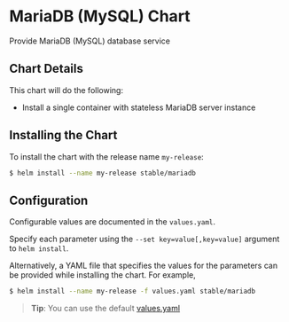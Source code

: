 # MariaDB (MySQL) Chart

Provide MariaDB (MySQL) database service

## Chart Details

This chart will do the following:

* Install a single container with stateless MariaDB server instance

## Installing the Chart

To install the chart with the release name `my-release`:

```bash
$ helm install --name my-release stable/mariadb
```

## Configuration

Configurable values are documented in the `values.yaml`.

Specify each parameter using the `--set key=value[,key=value]` argument to `helm install`.

Alternatively, a YAML file that specifies the values for the parameters can be provided while installing the chart. For example,

```bash
$ helm install --name my-release -f values.yaml stable/mariadb
```

> **Tip**: You can use the default [values.yaml](values.yaml)
